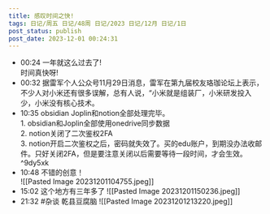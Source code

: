 ```yaml
---
title: 感叹时间之快!
tags: 日记/周五 日记/48周 日记/2023 日记/12月 日记/1日
post_status: publish
post_date: 2023-12-01 00:24:31 
---
```

- 00:24 一年就这么过去了!<br>时间真快呀!
- 00:32 据雷军个人公众号11月29日消息，雷军在第九届校友珞珈论坛上表示，不少人对小米还有很多误解，总有人说，“小米就是组装厂，小米研发投入少，小米没有核心技术。
- 10:35 obsidian Joplin和notion全部处理完毕。<br>1. obsidian和Joplin全部使用onedrive同步数据<br>2. notion关闭了二次鉴权2FA<br>3. notion开启二次鉴权之后，密码就失效了。买的edu账户，到期没办法收邮件。只好关闭2FA，但是要注意关闭以后需要等待一段时间，才会生效。 ^9dy5xk
- 10:48 不错的创意！<br>![[Pasted Image 20231201104755.jpeg]]
- 15:02 这个地方有三年多了 ![[Pasted Image 20231201150236.jpeg]]
- 21:32 #杂谈 乾县豆腐脑 ![[Pasted Image 20231201213220.jpeg]]
